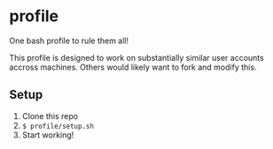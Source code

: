 profile
=======

One bash profile to rule them all!

This profile is designed to work on substantially similar user accounts accross machines. Others would likely want to fork and modify this.

Setup
-----

1. Clone this repo
2. `$ profile/setup.sh`
3. Start working!
